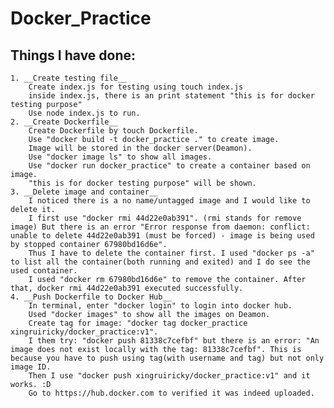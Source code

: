 # Docker_Practice  

## Things I have done:  
    1. __Create testing file__  
        Create index.js for testing using touch index.js   
        inside index.js, there is an print statement "this is for docker testing purpose"  
        Use node index.js to run.  
    2. __Create Dockerfile__  
        Create Dockerfile by touch Dockerfile.  
        Use "docker build -t docker_practice ." to create image.  
        Image will be stored in the docker server(Deamon).  
        Use "docker image ls" to show all images.  
        Use "docker run docker_practice" to create a container based on image.  
        "this is for docker testing purpose" will be shown.
    3. __Delete image and container__  
        I noticed there is a no name/untagged image and I would like to delete it.  
        I first use "docker rmi 44d22e0ab391". (rmi stands for remove image) But there is an error "Error response from daemon: conflict: unable to delete 44d22e0ab391 (must be forced) - image is being used by stopped container 67980bd16d6e".  
        Thus I have to delete the container first. I used "docker ps -a" to list all the container(both running and exited) and I do see the used container.  
        I used "docker rm 67980bd16d6e" to remove the container. After that, docker rmi 44d22e0ab391 executed successfully.  
    4. __Push Dockerfile to Docker Hub__  
        In terminal, enter "docker login" to login into docker hub.  
        Used "docker images" to show all the images on Deamon.  
        Create tag for image: "docker tag docker_practice xingruiricky/docker_practice:v1".  
        I them try: "docker push 81338c7cefbf" but there is an error: "An image does not exist locally with the tag: 81338c7cefbf". This is because you have to push using tag(with username and tag) but not only image ID.  
        Then I use "docker push xingruiricky/docker_practice:v1" and it works. :D  
        Go to https://hub.docker.com to verified it was indeed uploaded.  



    

